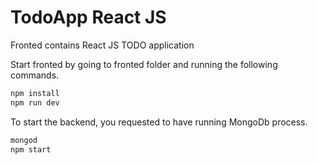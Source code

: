 # TodoApp React JS

Fronted contains React JS TODO application

Start fronted by going to fronted folder and running the following commands.

```javascript
npm install
npm run dev
```

To start the backend, you requested to have running MongoDb process.

```javascript
mongod
npm start
```
